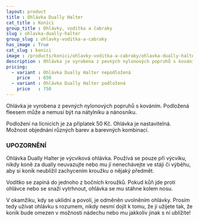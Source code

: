 ```yaml
---
layout: product
title : Ohlávka Dually Halter
cat_title : Koníci
group_title : Ohlávky, vodítka a čabraky
slug : ohlavka-dually-halter
group_slug : ohlavky-voditka-a-cabraky
has_image : True
cat_slug : konici
image : /products/konici/ohlavky-voditka-a-cabraky/ohlavka-dually-halter.jpg
description : Ohlávka je vyrobena z pevných nylonových popruhů s kováním. Podložená fleesem může a nemusí být na nátylníku a nánosníku.
pricing:
  - variant : Ohlávka Dually Halter nepodložená
    price   : 650
  - variant : Ohlávka Dually Halter podložená
    price   : 750
---
```


Ohlávka je vyrobena z pevných nylonových popruhů s kováním. Podložená fleesem může a nemusí být na nátylníku a nánosníku.

Podložení na lícnicích je za příplatek 50&nbsp;Kč.
Ohlávka je nastavitelná.
Možnost objednání různých barev a barevných kombinací.

### UPOZORNĚNÍ

Ohlávka Dually Halter je výcviková ohlávka.
Používá se pouze při výcviku, nikdy koně za dually neuvazujte nebo mu jí nenechávejte ve stáji či výběhu, aby si koník neublížil zachycením kroužku o nějaký předmět.

Vodítko se zapíná do jednoho z bočních kroužků.
Pokud kůň jde proti ohlávce nebo se snaží vytrhnout, ohlávka se mu stáhne kolem nosu.

V okamžiku, kdy se uklidní a povolí, je odměněn uvolněním ohlávky.
Prosím tedy užívat ohlávku s rozumem, nikdy nesmí dojít k tomu, že jí užijete tak, že koník bude omezen v možnosti nádechu nebo mu jakkoliv jinak s ní ublížíte!

